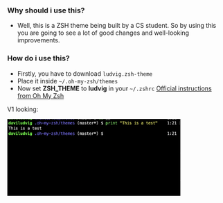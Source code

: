 ### Why should i use this?
* Well, this is a ZSH theme being built by a CS student. So by using this you are going to see a lot of good changes and well-looking improvements.

### How do i use this?
* Firstly, you have to download `ludvig.zsh-theme`
* Place it inside `~/.oh-my-zsh/themes`
* Now set __ZSH_THEME__ to **ludvig** in your `~/.zshrc`
[Official instructions from Oh My Zsh](https://github.com/ohmyzsh/ohmyzsh/wiki/Themes)

V1 looking:

<img src="docs/v1.png" width="400" alt = "v1 look">
